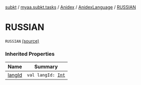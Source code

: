 [subkt](../../../index.md) / [myaa.subkt.tasks](../../index.md) / [Anidex](../index.md) / [AnidexLanguage](index.md) / [RUSSIAN](./-r-u-s-s-i-a-n.md)

# RUSSIAN

`RUSSIAN` [(source)](https://github.com/Myaamori/SubKt/blob/master/src/main/kotlin/myaa/subkt/tasks/tasks.kt#L1049)

### Inherited Properties

| Name | Summary |
|---|---|
| [langId](lang-id.md) | `val langId: `[`Int`](https://kotlinlang.org/api/latest/jvm/stdlib/kotlin/-int/index.html) |
